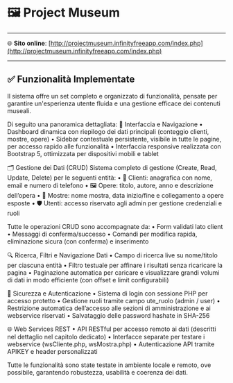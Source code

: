 # 🖼️ Project Museum

---

🌐 **Sito online**: [http://projectmuseum.infinityfreeapp.com/index.php](http://projectmuseum.infinityfreeapp.com/index.php)

---

## ✅ Funzionalità Implementate
Il sistema offre un set completo e organizzato di funzionalità, pensate per garantire un'esperienza utente fluida e una gestione efficace dei contenuti museali.

Di seguito una panoramica dettagliata:
🧭 Interfaccia e Navigazione
•	Dashboard dinamica con riepilogo dei dati principali (conteggio clienti, mostre, opere)
•	Sidebar contestuale persistente, visibile in tutte le pagine, per accesso rapido alle funzionalità
•	Interfaccia responsive realizzata con Bootstrap 5, ottimizzata per dispositivi mobili e tablet

🗂️ Gestione dei Dati (CRUD)
Sistema completo di gestione (Create, Read, Update, Delete) per le seguenti entità:
•	👥 Clienti: anagrafica con nome, email e numero di telefono
•	🖼️ Opere: titolo, autore, anno e descrizione dell’opera
•	🎪 Mostre: nome mostra, data inizio/fine e collegamento a opere esposte
•	🛡️ Utenti: accesso riservato agli admin per gestione credenziali e ruoli

Tutte le operazioni CRUD sono accompagnate da:
•	Form validati lato client
•	Messaggi di conferma/successo
•	Comandi per modifica rapida, eliminazione sicura (con conferma) e inserimento

🔍 Ricerca, Filtri e Navigazione Dati
•	Campo di ricerca live su nome/titolo per ciascuna entità
•	Filtro testuale per affinare i risultati senza ricaricare la pagina
•	Paginazione automatica per caricare e visualizzare grandi volumi di dati in modo efficiente (con offset e limit configurabili)

🔐 Sicurezza e Autenticazione
•	Sistema di login con sessione PHP per accesso protetto
•	Gestione ruoli tramite campo ute_ruolo (admin / user)
•	Restrizione automatica dell’accesso alle sezioni di amministrazione e ai webservice riservati
•	Salvataggio delle password hashate in SHA-256

🌐 Web Services REST
•	API RESTful per accesso remoto ai dati (descritti nel dettaglio nel capitolo dedicato)
•	Interfacce separate per testare i webservice (wsCliente.php, wsMostra.php)
•	Autenticazione API tramite APIKEY e header personalizzati

Tutte le funzionalità sono state testate in ambiente locale e remoto, ove possibile, garantendo robustezza, usabilità e coerenza dei dati.

